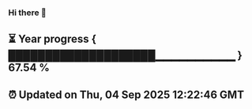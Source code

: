 ### Hi there 👋
⏳ Year progress { ████████████████████▁▁▁▁▁▁▁▁▁▁ } 67.54 %
---
⏰ Updated on Thu, 04 Sep 2025 12:22:46 GMT
---
